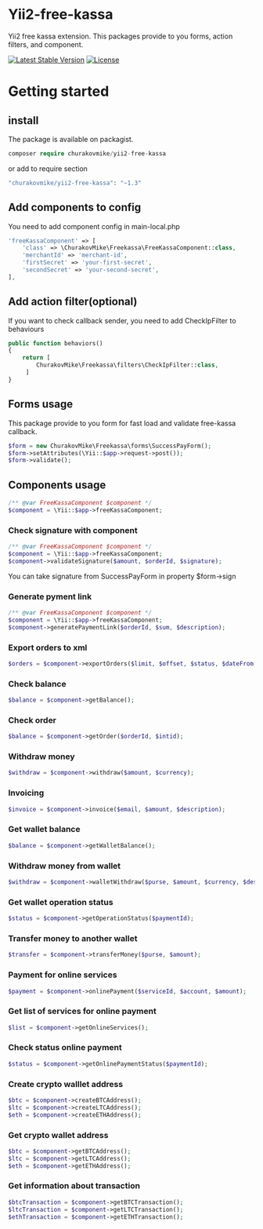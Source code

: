 # Yii2-free-kassa
Yii2 free kassa extension.
This packages provide to you forms, action filters, and component.

[![Latest Stable Version](https://poser.pugx.org/churakovmike/yii2-free-kassa/v/stable)](https://packagist.org/packages/churakovmike/yii2-free-kassa)
[![License](https://poser.pugx.org/churakovmike/yii2-free-kassa/license)](https://packagist.org/packages/churakovmike/yii2-free-kassa)

# Getting started
## install
The package is available on packagist.
```php
composer require churakovmike/yii2-free-kassa
```
or add to require section
```php
"churakovmike/yii2-free-kassa": "~1.3"
```

## Add components to config
You need to add component config in main-local.php
```php
'freeKassaComponent' => [
    'class' => \ChurakovMike\Freekassa\FreeKassaComponent::class,
    'merchantId' => 'merchant-id',
    'firstSecret' => 'your-first-secret',
    'secondSecret' => 'your-second-secret',
],
```
## Add action filter(optional)
If you want to check callback sender, you need to add CheckIpFilter to behaviours
```php
public function behaviors()
{
    return [
        ChurakovMike\Freekassa\filters\CheckIpFilter::class,
     ]
}
```
## Forms usage
This package provide to you form for fast load and validate free-kassa callback.
```php
$form = new ChurakovMike\Freekassa\forms\SuccessPayForm();
$form->setAttributes(\Yii::$app->request->post());
$form->validate();
```
## Components usage
```php
/** @var FreeKassaComponent $component */
$component = \Yii::$app->freeKassaComponent;
```
### Check signature with component
```php
/** @var FreeKassaComponent $component */
$component = \Yii::$app->freeKassaComponent;
$component->validateSignature($amount, $orderId, $signature);
```
You can take signature from SuccessPayForm in property $form->sign
### Generate pyment link
```php
/** @var FreeKassaComponent $component */
$component = \Yii::$app->freeKassaComponent;
$component->generatePaymentLink($orderId, $sum, $description);
```
### Export orders to xml
```php
$orders = $component->exportOrders($limit, $offset, $status, $dateFrom, $dateTo);
```
### Check balance
```php
$balance = $component->getBalance();
```
### Check order
```php
$balance = $component->getOrder($orderId, $intid);
```
### Withdraw money
```php
$withdraw = $component->withdraw($amount, $currency);
```
### Invoicing
```php
$invoice = $component->invoice($email, $amount, $description);
```
### Get wallet balance
```php
$balance = $component->getWalletBalance();
```
### Withdraw money from wallet
```php
$withdraw = $component->walletWithdraw($purse, $amount, $currency, $desc, $disableExchange);
```
### Get wallet operation status
```php
$status = $component->getOperationStatus($paymentId);
```
### Transfer money to another wallet
```php
$transfer = $component->transferMoney($purse, $amount);
```
### Payment for online services
```php
$payment = $component->onlinePayment($serviceId, $account, $amount);
```
### Get list of services for online payment
```php
$list = $component->getOnlineServices();
```
### Check status online payment
```php
$status = $component->getOnlinePaymentStatus($paymentId);
```
### Create crypto walllet address
```php
$btc = $component->createBTCAddress();
$ltc = $component->createLTCAddress();
$eth = $component->createETHAddress();
```
### Get crypto wallet address
```php
$btc = $component->getBTCAddress();
$ltc = $component->getLTCAddress();
$eth = $component->getETHAddress();
```
### Get information about transaction
```php
$btcTransaction = $component->getBTCTransaction();
$ltcTransaction = $component->getLTCTransaction();
$ethTransaction = $component->getETHTransaction();
```
